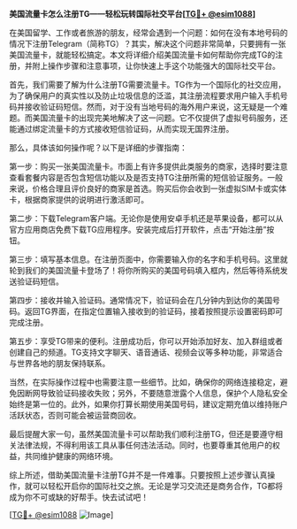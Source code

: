 **美国流量卡怎么注册TG——轻松玩转国际社交平台[[TG💪+ @esim1088](https://t.me/s/esim1088)]**

在美国留学、工作或者旅游的朋友，经常会遇到一个问题：如何在没有本地号码的情况下注册Telegram（简称TG）？其实，解决这个问题非常简单，只要拥有一张美国流量卡，就能轻松搞定。本文将详细介绍美国流量卡如何帮助你完成TG的注册，并附上操作步骤和注意事项，让你快速上手这个功能强大的国际社交平台。

首先，我们需要了解为什么注册TG需要流量卡。TG作为一个国际化的社交应用，为了确保用户的真实性以及防止垃圾信息的泛滥，其注册流程要求用户输入手机号码并接收验证码短信。然而，对于没有当地号码的海外用户来说，这无疑是一个难题。而美国流量卡的出现完美地解决了这一问题。它不仅提供了虚拟号码服务，还能通过绑定流量卡的方式接收短信验证码，从而实现无国界注册。

那么，具体该如何操作呢？以下是详细的步骤指南：

第一步：购买一张美国流量卡。市面上有许多提供此类服务的商家，选择时要注意查看套餐内容是否包含短信功能以及是否支持TG注册所需的短信验证服务。一般来说，价格合理且评价良好的商家是首选。购买后你会收到一张虚拟SIM卡或实体卡，根据商家提供的说明进行激活即可。

第二步：下载Telegram客户端。无论你是使用安卓手机还是苹果设备，都可以从官方应用商店免费下载TG应用程序。安装完成后打开软件，点击“开始注册”按钮。

第三步：填写基本信息。在注册页面中，你需要输入你的名字和手机号码。这里就轮到我们的美国流量卡登场了！将你所购买的美国号码填入框内，然后等待系统发送验证码短信。

第四步：接收并输入验证码。通常情况下，验证码会在几分钟内到达你的美国号码。返回TG界面，在指定位置输入接收到的验证码，接着按照提示设置密码即可完成注册。

第五步：享受TG带来的便利。注册成功后，你可以开始添加好友、加入群组或者创建自己的频道。TG支持文字聊天、语音通话、视频会议等多种功能，非常适合与世界各地的朋友保持联系。

当然，在实际操作过程中也需要注意一些细节。比如，确保你的网络连接稳定，避免因断网导致验证码接收失败；另外，不要随意泄露个人信息，保护个人隐私安全始终是第一位的。此外，如果你打算长期使用美国号码，建议定期充值以维持账户活跃状态，否则可能会被运营商回收。

最后提醒大家一句，虽然美国流量卡可以帮助我们顺利注册TG，但还是要遵守相关法律法规，不得利用该工具从事任何违法活动。同时，也要尊重其他用户的权益，共同维护健康的网络环境。

综上所述，借助美国流量卡注册TG并不是一件难事。只要按照上述步骤认真操作，就可以轻松开启你的国际社交之旅。无论是学习交流还是商务合作，TG都将成为你不可或缺的好帮手。快去试试吧！

[[TG💪+ @esim1088](https://t.me/s/esim1088) ![Image](https://i.postimg.cc/4NQfJmqS/Snipaste-2025-05-13-00-14-12.png)]